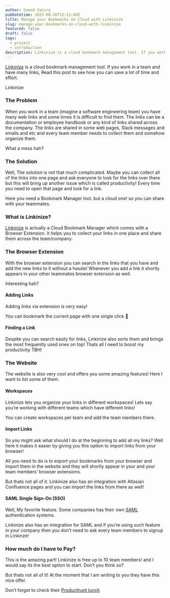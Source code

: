```yaml
---
author: Saeed Vaziry
pubDatetime: 2023-08-26T12:11:00Z
title: Manage your Bookmarks on Cloud with Linkinize
slug: manage-your-bookmarks-on-cloud-with-linkinize
featured: false
draft: false
tags:
  - project
  - introduction
description: Linkinize is a cloud bookmark management tool. If you work in a team and have many links, Read this post to see how you can save a lot of time and effort.
---
```

[Linkinize](http://linkinize.com/) is a cloud bookmark management tool. If you work in a team and have many links, Read this post to see how you can save a lot of time and effort.

Linkinize

### The Problem

When you work in a team (imagine a software engineering team) you have many web links and some times it is difficult to find them. The links can be a documentation or employee handbook or any kind of links shared across the company. The links are shared in some web pages, Slack messages and emails and etc and every team member needs to collect them and somehow organize them.

What a mess hah?

### The Solution

Well, The solution is not that much complicated. Maybe you can collect all of the links into one page and ask everyone to look for the links over there but this will bring up another issue which is called productivity! Every time you need to open that page and look for a link.

Here you need a Bookmark Manager tool. but a cloud one! so you can share with your teammates.

### What is Linkinize?

[Linkinize](http://linkinize.com/) is actually a Cloud Bookmark Manager which comes with a Browser Extension. It helps you to collect your links in one place and share them across the team/company.

### The Browser Extension

With the browser extension you can search in the links that you have and add the new links to it without a hassle! Whenever you add a link it shortly appears in your other teammates browser extension as well.

Interesting hah?

#### Adding Links

Adding links via extension is very easy!

You can bookmark the current page with one single click 🤌

#### Finding a Link

Despite you can search easily for links, Linkinize also sorts them and brings the most frequently used ones on top! Thats all I need to boost my productivity TBH!

### The Website

The website is also very cool and offers you some amazing features! Here I want to list some of them.

#### Workspaces

Linkinize lets you organize your links in different workspaces! Lets say you’re working with different teams which have different links!

You can create workspaces per team and add the team members there.

#### Import Links

So you might ask what should I do at the beginning to add all my links? Well here it makes it easier by giving you this option to import links from your browser!

All you need to do is to export your bookmarks from your browser and import them in the website and they will shortly appear in your and your team members’ browser extensions.

But thats not all of it. Linkinize also has an integration with Atlasian Confluence pages and you can import the links from there as well!

#### SAML Single Sign-On (SSO)

Well, My favorite feature. Some companies has their own [SAML](https://en.wikipedia.org/wiki/Security_Assertion_Markup_Language) authentication systems.

Linkinize also has an integration for SAML and if you’re using such feature in your company then you don’t need to ask every team members to signup in Linkinze!

### How much do I have to Pay?

This is the amazing part! Linkinize is free up to 10 team members! and I would say its the best option to start. Don’t you think so?

But thats not all of it! At the moment that I am writing to you they have this nice offer.

Don’t forget to check their [Producthunt lunch](https://www.producthunt.com/posts/linkinize)
